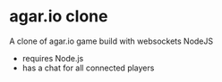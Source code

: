 # agar.io clone
A clone of agar.io game build with websockets NodeJS

* requires Node.js
* has a chat for all connected players
